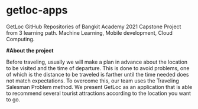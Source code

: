 # getloc-apps
GetLoc GitHub Repositories of Bangkit Academy 2021 Capstone Project from 3 learning path. Machine Learning, Mobile development, Cloud Computing.

**#About the project**

Before traveling, usually we will make a plan in advance about the location to be visited and the time of departure. This is done to avoid problems, one of which is the distance to be traveled is farther until the time needed does not match expectations. To overcome this, our team uses the Traveling Salesman Problem method.  We present GetLoc as an application that is able to recommend several tourist attractions according to the location you want to go.
